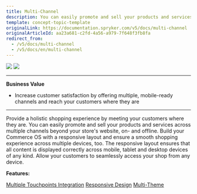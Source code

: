 ```yaml
---
title: Multi-Channel
description: You can easily promote and sell your products and services across multiple channels beyond your store's website, on- and offline.
template: concept-topic-template
originalLink: https://documentation.spryker.com/v5/docs/multi-channel
originalArticleId: aa23a681-c2fd-4a56-a979-7f648f3fb8fa
redirect_from:
  - /v5/docs/multi-channel
  - /v5/docs/en/multi-channel
---
```


<div class='feature-text'>
    <div class='feature-images'>
    <img class="light-mode" src="https://spryker.s3.eu-central-1.amazonaws.com/docs/Document+360/Capabilities+icons/light/Multi-Channel.svg"/>
    <img class="dark-mode" src="https://spryker.s3.eu-central-1.amazonaws.com/docs/Document+360/Capabilities+icons/dark/Multi-Channel.svg"/>
    </div>
    <div class="feature-text-wrap">

***
**Business Value**
* Increase customer satisfaction by offering multiple, mobile-ready channels and reach your customers where they are
***

Provide a holistic shopping experience by meeting your customers where they are. You can easily promote and sell your products and services across multiple channels beyond your store's website, on- and offline. Build your Commerce OS with a responsive layout and ensure a smooth shopping experience across multiple devices, too. The responsive layout ensures that all content is displayed correctly across mobile, tablet and desktop devices of any kind. Allow your customers to seamlessly access your shop from any device.
</div>
</div>

**Features:**
<div>
<a class="feature-link" href="https://documentation.spryker.com/docs/en/multiple-touchpoint-integration">Multiple Touchpoints Integration</a>  
    <a class="feature-link" href="https://documentation.spryker.com/docs/en/responsive-design">Responsive Design</a>
    <a class="feature-link" href="https://documentation.spryker.com/docs/en/multi-theme-201907">Multi-Theme</a>
</div>

